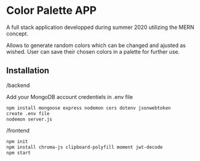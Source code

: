 # Color Palette APP

A full stack application developped during summer 2020 utilizing the MERN concept.

Allows to generate random colors which can be changed and ajusted as wished. User can save their chosen colors in a palette for further use. 

## Installation

/backend

Add your MongoDB account credentiels in .env file

```bash
npm install mongoose express nodemon cors dotenv jsonwebtoken
create .env file 
nodemon server.js
```
/frontend

```bash
npm init 
npm install chroma-js clipboard-polyfill moment jwt-decode
npm start 
```
